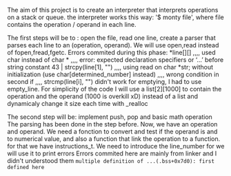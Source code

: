 The aim of this project is to create an interpreter that interprets operations on a stack or queue.
the interpreter works this way: '$ monty file', where file contains the operation / operand in each line.

The first steps will be to :
open the file, read one line, create a parser that parses each line to an (operation, operand).
We will use open,read instead of fopen,fread,fgetc.
Errors commited during this phase: *line[][]  ,,,,  used char instead of char *  ,,,,  error: expected declaration specifiers or ‘...’ before string constant 43 | strcpy(line[1], "")  ,,,,  using read on char *str; without initialization (use char[determined_number] instead)  ,,,,  wrong condition in second if  ,,,, strcmp(line[i], "") didn't work for emptying, I had to use empty_line.
For simplicity of the code I will use a list[2][1000] to contain the operation and the operand (1000 is overkill xD) instead of a list and dynamicaly change it size each time with _realloc

The second step will be: 
implement push, pop and basic math operation
The parsing has been done in the step before. Now, we have an operation and operand. We need a fonction to convert and test if the operand is and to numerical value, and also a function that link the operation to a function. for that we have instructions_t.
We need to introduce the line_number for we will use it to print errors
Errors commited here are mainly from linker and I didn't understood them `multiple definition of ...(.bss+0x7d0): first defined here`